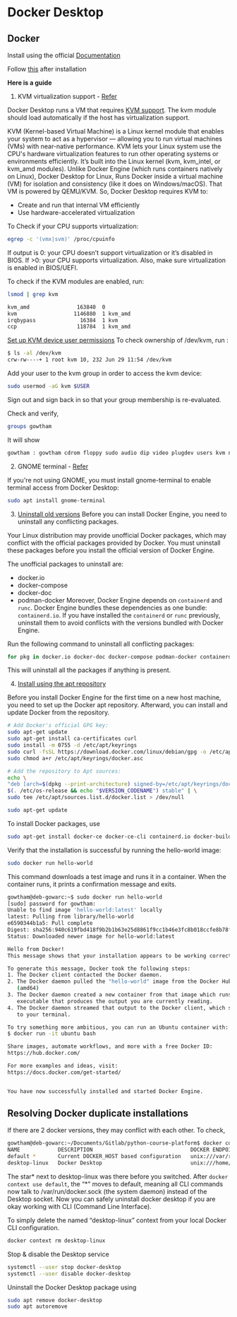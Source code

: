 
# Docker Desktop


## Docker

Install using the official [Documentation](https://docs.docker.com/engine/install/debian/#install-using-the-repository)

Follow [this](https://docs.docker.com/engine/install/linux-postinstall/) after installation

**Here is a guide**

1. KVM virtualization support - [Refer](https://docs.docker.com/desktop/setup/install/linux/)

Docker Desktop runs a VM that requires [KVM support](https://www.linux-kvm.org/). The kvm module should load automatically if the host has virtualization support.

KVM (Kernel-based Virtual Machine) is a Linux kernel module that enables your system to act as a hypervisor — allowing you to run virtual machines (VMs) with near-native performance. KVM lets your Linux system use the CPU's hardware virtualization features to run other operating systems or environments efficiently. It’s built into the Linux kernel (kvm, kvm_intel, or kvm_amd modules). Unlike Docker Engine (which runs containers natively on Linux), Docker Desktop for Linux, Runs Docker inside a virtual machine (VM) for isolation and consistency (like it does on Windows/macOS). That VM is powered by QEMU/KVM. So, Docker Desktop requires KVM to:

* Create and run that internal VM efficiently
* Use hardware-accelerated virtualization

To Check if your CPU supports virtualization:

```bash
egrep -c '(vmx|svm)' /proc/cpuinfo
```

If output is 0: your CPU doesn’t support virtualization or it’s disabled in BIOS. If >0: your CPU supports virtualization. Also, make sure virtualization is enabled in BIOS/UEFI.


To check if the KVM modules are enabled, run:
```bash
lsmod | grep kvm
```

```bash
kvm_amd               163840  0
kvm                  1146880  1 kvm_amd
irqbypass              16384  1 kvm
ccp                   118784  1 kvm_amd
```

[Set up KVM device user permissions](https://docs.docker.com/desktop/setup/install/linux/#set-up-kvm-device-user-permissions)
To check ownership of /dev/kvm, run :

```bash
$ ls -al /dev/kvm
crw-rw----+ 1 root kvm 10, 232 Jun 29 11:54 /dev/kvm
```

Add your user to the kvm group in order to access the kvm device:

```bash
sudo usermod -aG kvm $USER
```

Sign out and sign back in so that your group membership is re-evaluated.

Check and verify,
```bash
groups gowtham
```

It will show 
```bash
gowtham : gowtham cdrom floppy sudo audio dip video plugdev users kvm netdev bluetooth lpadmin scanner
```

2. GNOME terminal - [Refer](https://docs.docker.com/desktop/setup/install/linux/debian/)

If you're not using GNOME, you must install gnome-terminal to enable terminal access from Docker Desktop:

```bash
sudo apt install gnome-terminal
```
3. [Uninstall old versions](https://docs.docker.com/engine/install/debian/#uninstall-old-versions)
Before you can install Docker Engine, you need to uninstall any conflicting packages.

Your Linux distribution may provide unofficial Docker packages, which may conflict with the official packages provided by Docker. You must uninstall these packages before you install the official version of Docker Engine.

The unofficial packages to uninstall are:
* docker.io
* docker-compose
* docker-doc
* podman-docker
Moreover, Docker Engine depends on `containerd` and `runc`. Docker Engine bundles these dependencies as one bundle: `containerd.io`. If you have installed the `containerd` or `runc` previously, uninstall them to avoid conflicts with the versions bundled with Docker Engine.

Run the following command to uninstall all conflicting packages:
```bash
for pkg in docker.io docker-doc docker-compose podman-docker containerd runc; do sudo apt-get remove $pkg; done
```

This will uninstall all the packages if anything is present.

4. [Install using the apt repository](https://docs.docker.com/engine/install/debian/#install-using-the-repository)

Before you install Docker Engine for the first time on a new host machine, you need to set up the Docker apt repository. Afterward, you can install and update Docker from the repository.
```bash
# Add Docker's official GPG key:
sudo apt-get update
sudo apt-get install ca-certificates curl
sudo install -m 0755 -d /etc/apt/keyrings
sudo curl -fsSL https://download.docker.com/linux/debian/gpg -o /etc/apt/keyrings/docker.asc
sudo chmod a+r /etc/apt/keyrings/docker.asc

# Add the repository to Apt sources:
echo \
"deb [arch=$(dpkg --print-architecture) signed-by=/etc/apt/keyrings/docker.asc] https://download.docker.com/linux/debian \
$(. /etc/os-release && echo "$VERSION_CODENAME") stable" | \
sudo tee /etc/apt/sources.list.d/docker.list > /dev/null

sudo apt-get update
```

To install Docker packages, use
```bash
sudo apt-get install docker-ce docker-ce-cli containerd.io docker-buildx-plugin docker-compose-plugin
```

Verify that the installation is successful by running the hello-world image:

```bash
sudo docker run hello-world
```
This command downloads a test image and runs it in a container. When the container runs, it prints a confirmation message and exits.

```bash
gowtham@deb-gowarc:~$ sudo docker run hello-world
[sudo] password for gowtham: 
Unable to find image 'hello-world:latest' locally
latest: Pulling from library/hello-world
e6590344b1a5: Pull complete 
Digest: sha256:940c619fbd418f9b2b1b63e25d8861f9cc1b46e3fc8b018ccfe8b78f19b8cc4f
Status: Downloaded newer image for hello-world:latest

Hello from Docker!
This message shows that your installation appears to be working correctly.

To generate this message, Docker took the following steps:
1. The Docker client contacted the Docker daemon.
2. The Docker daemon pulled the "hello-world" image from the Docker Hub.
   (amd64)
3. The Docker daemon created a new container from that image which runs the
   executable that produces the output you are currently reading.
4. The Docker daemon streamed that output to the Docker client, which sent it
   to your terminal.

To try something more ambitious, you can run an Ubuntu container with:
$ docker run -it ubuntu bash

Share images, automate workflows, and more with a free Docker ID:
https://hub.docker.com/

For more examples and ideas, visit:
https://docs.docker.com/get-started/


You have now successfully installed and started Docker Engine.
```

## Resolving Docker duplicate installations

If there are 2 docker versions, they may conflict with each other. To check,
```bash
gowtham@deb-gowarc:~/Documents/Gitlab/python-course-platform$ docker context ls
NAME            DESCRIPTION                               DOCKER ENDPOINT                                    ERROR
default *       Current DOCKER_HOST based configuration   unix:///var/run/docker.sock                        
desktop-linux   Docker Desktop                            unix:///home/gowtham/.docker/desktop/docker.sock   
```

The star* next to desktop-linux was there before you switched. After `docker context use default`, the “*” moves to default, meaning all CLI commands now talk to /var/run/docker.sock (the system daemon) instead of the Desktop socket. Now you can safely uninstall docker desktop if you are okay working with CLI (Command Line Interface).

To simply delete the named “desktop-linux” context from your local Docker CLI configuration.
```bash
docker context rm desktop-linux
```
Stop & disable the Desktop service 
```bash
systemctl --user stop docker-desktop
systemctl --user disable docker-desktop
```
Uninstall the Docker Desktop package using
```bash
sudo apt remove docker-desktop
sudo apt autoremove
```